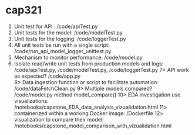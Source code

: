 # cap321

1. Unit test for API : /code/apiTest.py
2. Unit tests for the model:  /code/modelTest.py
3. Unit tests for the logging: /code/loggerTest.py
4. All unit tests be run with a single script: /code/run_api_model_logger_unittest.py
5. Mechanism to monitor performance: /code/model.py
6. Isolate read/write unit tests from production models and logs: /code/apiTest.py, /code/modelTest.py, /code/loggerTest.py
7> API work as expected? /code/app.py	
8> Data ingestion function or script to facilitate automation: /code/dataFetchClean.py
9> Multiple models compared? /code/model.py method model_compare()
10> EDA investigation use visualizations: /notebooks/capstone_EDA_data_analysis_vizualidation.html
11> containerized within a working Docker image: /Dockerfile
12> visualization to compare their model: /notebooks/capstone_model_comparison_with_vizualidation.html

